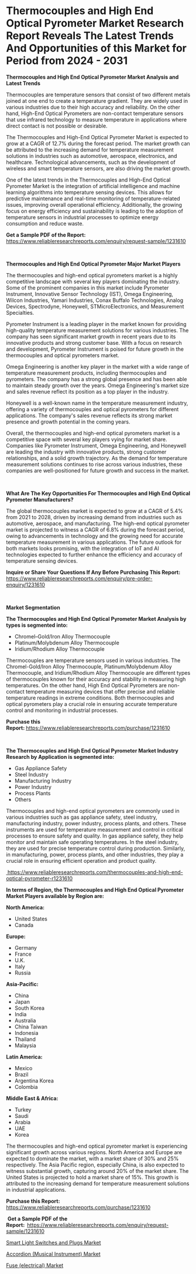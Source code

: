 <p><h1>Thermocouples and High End Optical Pyrometer Market Research Report Reveals The Latest Trends And Opportunities of this Market for Period from 2024 - 2031</h1></p><p><strong>Thermocouples and High End Optical Pyrometer Market Analysis and Latest Trends</strong></p>
<p><p>Thermocouples are temperature sensors that consist of two different metals joined at one end to create a temperature gradient. They are widely used in various industries due to their high accuracy and reliability. On the other hand, High-End Optical Pyrometers are non-contact temperature sensors that use infrared technology to measure temperature in applications where direct contact is not possible or desirable.</p><p>The Thermocouples and High-End Optical Pyrometer Market is expected to grow at a CAGR of 12.7% during the forecast period. The market growth can be attributed to the increasing demand for temperature measurement solutions in industries such as automotive, aerospace, electronics, and healthcare. Technological advancements, such as the development of wireless and smart temperature sensors, are also driving the market growth.</p><p>One of the latest trends in the Thermocouples and High-End Optical Pyrometer Market is the integration of artificial intelligence and machine learning algorithms into temperature sensing devices. This allows for predictive maintenance and real-time monitoring of temperature-related issues, improving overall operational efficiency. Additionally, the growing focus on energy efficiency and sustainability is leading to the adoption of temperature sensors in industrial processes to optimize energy consumption and reduce waste.</p></p>
<p><strong>Get a Sample PDF of the Report:&nbsp;</strong> <a href="https://www.reliableresearchreports.com/enquiry/request-sample/1231610">https://www.reliableresearchreports.com/enquiry/request-sample/1231610</a></p>
<p>&nbsp;</p>
<p><strong>Thermocouples and High End Optical Pyrometer Major Market Players</strong></p>
<p><p>The thermocouples and high-end optical pyrometers market is a highly competitive landscape with several key players dominating the industry. Some of the prominent companies in this market include Pyrometer Instrument, Innovative Sensor Technology (IST), Omega Engineering, Wilcon Industries, Yamari Industries, Conax Buffalo Technologies, Analog Devices, Spectrodyne, Honeywell, STMicroElectronics, and Measurement Specialties.</p><p>Pyrometer Instrument is a leading player in the market known for providing high-quality temperature measurement solutions for various industries. The company has seen significant market growth in recent years due to its innovative products and strong customer base. With a focus on research and development, Pyrometer Instrument is poised for future growth in the thermocouples and optical pyrometers market.</p><p>Omega Engineering is another key player in the market with a wide range of temperature measurement products, including thermocouples and pyrometers. The company has a strong global presence and has been able to maintain steady growth over the years. Omega Engineering's market size and sales revenue reflect its position as a top player in the industry.</p><p>Honeywell is a well-known name in the temperature measurement industry, offering a variety of thermocouples and optical pyrometers for different applications. The company's sales revenue reflects its strong market presence and growth potential in the coming years.</p><p>Overall, the thermocouples and high-end optical pyrometers market is a competitive space with several key players vying for market share. Companies like Pyrometer Instrument, Omega Engineering, and Honeywell are leading the industry with innovative products, strong customer relationships, and a solid growth trajectory. As the demand for temperature measurement solutions continues to rise across various industries, these companies are well-positioned for future growth and success in the market.</p></p>
<p>&nbsp;</p>
<p><strong>What Are The Key Opportunities For Thermocouples and High End Optical Pyrometer Manufacturers?</strong></p>
<p><p>The global thermocouples market is expected to grow at a CAGR of 5.4% from 2021 to 2028, driven by increasing demand from industries such as automotive, aerospace, and manufacturing. The high-end optical pyrometer market is projected to witness a CAGR of 6.8% during the forecast period, owing to advancements in technology and the growing need for accurate temperature measurement in various applications. The future outlook for both markets looks promising, with the integration of IoT and AI technologies expected to further enhance the efficiency and accuracy of temperature sensing devices.</p></p>
<p><strong>Inquire or Share Your Questions If Any Before Purchasing This Report:</strong> <a href="https://www.reliableresearchreports.com/enquiry/pre-order-enquiry/1231610">https://www.reliableresearchreports.com/enquiry/pre-order-enquiry/1231610</a></p>
<p>&nbsp;</p>
<p><strong>Market Segmentation</strong></p>
<p><strong>The Thermocouples and High End Optical Pyrometer Market Analysis by types is segmented into:</strong></p>
<p><ul><li>Chromel–Gold/Iron Alloy Thermocouple</li><li>Platinum/Molybdenum Alloy Thermocouple</li><li>Iridium/Rhodium Alloy Thermocouple</li></ul></p>
<p><p>Thermocouples are temperature sensors used in various industries. The Chromel-Gold/Iron Alloy Thermocouple, Platinum/Molybdenum Alloy Thermocouple, and Iridium/Rhodium Alloy Thermocouple are different types of thermocouples known for their accuracy and stability in measuring high temperatures. On the other hand, High End Optical Pyrometers are non-contact temperature measuring devices that offer precise and reliable temperature readings in extreme conditions. Both thermocouples and optical pyrometers play a crucial role in ensuring accurate temperature control and monitoring in industrial processes.</p></p>
<p><strong>Purchase this Report:&nbsp;</strong><a href="https://www.reliableresearchreports.com/purchase/1231610">https://www.reliableresearchreports.com/purchase/1231610</a></p>
<p>&nbsp;</p>
<p><strong>The Thermocouples and High End Optical Pyrometer Market Industry Research by Application is segmented into:</strong></p>
<p><ul><li>Gas Appliance Safety</li><li>Steel Industry</li><li>Manufacturing Industry</li><li>Power Industry</li><li>Process Plants</li><li>Others</li></ul></p>
<p><p>Thermocouples and high-end optical pyrometers are commonly used in various industries such as gas appliance safety, steel industry, manufacturing industry, power industry, process plants, and others. These instruments are used for temperature measurement and control in critical processes to ensure safety and quality. In gas appliance safety, they help monitor and maintain safe operating temperatures. In the steel industry, they are used for precise temperature control during production. Similarly, in manufacturing, power, process plants, and other industries, they play a crucial role in ensuring efficient operation and product quality.</p></p>
<p><a href="https://www.reliableresearchreports.com/thermocouples-and-high-end-optical-pyrometer-r1231610">&nbsp;https://www.reliableresearchreports.com/thermocouples-and-high-end-optical-pyrometer-r1231610</a></p>
<p><strong>In terms of Region, the Thermocouples and High End Optical Pyrometer Market Players available by Region are:</strong></p>
<p>
    <p> <strong> North America: </strong>
        <ul>
            <li>United States</li>
            <li>Canada</li>
        </ul>
        </p> 
    <p> <strong> Europe: </strong>
        <ul>
            <li>Germany</li>
            <li>France</li>
            <li>U.K.</li>
            <li>Italy</li>
            <li>Russia</li>
        </ul>
        </p> 
    <p> <strong> Asia-Pacific: </strong>
        <ul>
            <li>China</li>
            <li>Japan</li>
            <li>South Korea</li>
            <li>India</li>
            <li>Australia</li>
            <li>China Taiwan</li>
            <li>Indonesia</li>
            <li>Thailand</li>
            <li>Malaysia</li>
        </ul>
        </p> 
    <p> <strong> Latin America: </strong>
        <ul>
            <li>Mexico</li>
            <li>Brazil</li>
            <li>Argentina Korea</li>
            <li>Colombia</li>
        </ul>
        </p> 
    <p> <strong> Middle East & Africa: </strong>
        <ul>
            <li>Turkey</li>
            <li>Saudi</li>
            <li>Arabia</li>
            <li>UAE</li>
            <li>Korea</li>
        </ul>
    </p>
    </p>
<p><p>The thermocouples and high-end optical pyrometer market is experiencing significant growth across various regions. North America and Europe are expected to dominate the market, with a market share of 30% and 25% respectively. The Asia Pacific region, especially China, is also expected to witness substantial growth, capturing around 20% of the market share. The United States is projected to hold a market share of 15%. This growth is attributed to the increasing demand for temperature measurement solutions in industrial applications.</p></p>
<p><strong>Purchase this Report: </strong><a href="https://www.reliableresearchreports.com/purchase/1231610">https://www.reliableresearchreports.com/purchase/1231610</a></p>
<p>&nbsp;<strong>Get a Sample PDF of the Report:&nbsp;&nbsp;</strong><a href="https://www.reliableresearchreports.com/enquiry/request-sample/1231610">https://www.reliableresearchreports.com/enquiry/request-sample/1231610</a></p>
<p><strong></strong></p>
<p><p><a href="https://github.com/riwar777/Market-Research-Report-List-1/blob/main/smart-light-switches-and-plugs-market.md">Smart Light Switches and Plugs Market</a></p><p><a href="https://github.com/jahid123ahm/Market-Research-Report-List-1/blob/main/accordion-musical-instrument-market.md">Accordion (Musical Instrument) Market</a></p><p><a href="https://github.com/ajohirul8010/Market-Research-Report-List-1/blob/main/fuse-electrical-market.md">Fuse (electrical) Market</a></p></p>